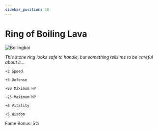 ```yaml
---
sidebar_position: 18
---
```


# Ring of Boiling Lava

![Boilingboi](http://i.imgur.com/EOyAl7U.png)

<i>This stone ring looks safe to handle, but something tells me to be careful about it...</i>

    +2 Speed
    
    +5 Defense
    
    +80 Maximum HP
    
    -25 Maximum MP
    
    +4 Vitality
    
    +5 Wisdom
    
Fame Bonus: 5%
